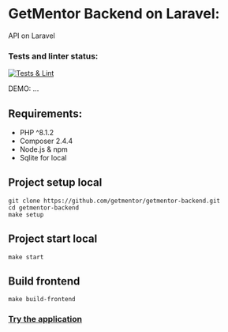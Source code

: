 # GetMentor Backend on Laravel:

API on Laravel 

### Tests and linter status:

[![Tests & Lint](https://github.com/getmentor/getmentor-backend/actions/workflows/phpci.yml/badge.svg?branch=main "Badge")](https://github.com/getmentor/getmentor-backend/actions/workflows/phpci.yml)

DEMO: ...

## Requirements:


- PHP ^8.1.2
- Composer 2.4.4
- Node.js & npm
- Sqlite for local

## Project setup local

```shell
git clone https://github.com/getmentor/getmentor-backend.git
cd getmentor-backend
make setup
```

## Project start local

```shell
make start
```
## Build frontend
```
make build-frontend
```

### [Try the application](https://getmentor-backend.vercel.app/)
